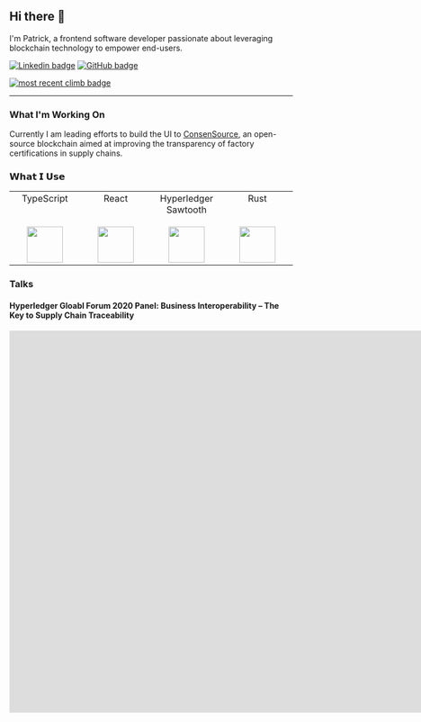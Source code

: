 ## Hi there 👋

I'm Patrick, a frontend software developer passionate about leveraging blockchain technology to empower end-users.

[![Linkedin badge](https://img.shields.io/badge/-Connect-blue?style=flat-square&logo=Linkedin&logoColor=white)](https://www.linkedin.com/in/patrick-erichsen-ba36b6a4/)
[![GitHub badge](https://img.shields.io/github/followers/Patrick-Erichsen?label=follow&style=social)](https://github.com/Patrick-Erichsen)

[![most recent climb badge](https://img.shields.io/endpoint?url=https://su6nnbn0dk.execute-api.us-east-1.amazonaws.com/prod/getMountainProjectBadge?email=erich016@umn.edu)](https://www.mountainproject.com/user/200577529/patrick-erichsen)

<hr>

### What I'm Working On

Currently I am leading efforts to build the UI to [ConsenSource](consensource.io), an open-source blockchain aimed at improving the transparency of factory certifications in supply chains. 

### 𝗪𝗵𝗮𝘁 𝗜 𝗨𝘀𝗲

<table>
  <tbody>
    <tr valign="top">
      <td width="25%" align="center">
        <span>TypeScript</span><br><br><br>
        <img height="64px" src="https://cdn.svgporn.com/logos/typescript-icon.svg">
      </td>
      <td width="25%" align="center">
        <span>React</span><br><br><br>
        <img height="64px" src="https://cdn.svgporn.com/logos/react.svg">
      </td>
      <td width="25%" align="center">
        <span>Hyperledger Sawtooth</span><br><br>
        <img height="64px" src="assets/Hyperledger-Sawtooth.png">
      </td>
      <td width="25%" align="center">
        <span>Rust</span><br><br><br>
        <img height="64px" src="https://cdn.svgporn.com/logos/rust.svg">
      </td>
    </tr>
  </tbody>
</table>

### Talks

#### Hyperledger Gloabl Forum 2020 Panel: Business Interoperability – The Key to Supply Chain Traceability

<iframe width="1680" height="679" src="https://www.youtube.com/embed/wqXvqHITsCU" frameborder="0" allow="accelerometer; autoplay; encrypted-media; gyroscope; picture-in-picture" allowfullscreen></iframe>
